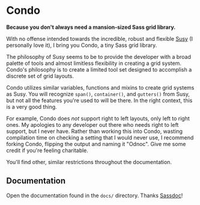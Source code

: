 # Condo

**Because you don't always need a mansion-sized Sass grid library.**

With no offense intended towards the incredible, robust and flexible [Susy](https://github.com/oddbird/susy) (I personally love it), I bring you Condo, a tiny Sass grid library.

The philosophy of Susy seems to be to provide the developer with a broad palette of tools and almost limitless flexibility in creating a grid system. Condo's philosophy is to create a limited tool set designed to accomplish a discrete set of grid layouts.

Condo utilizes similar variables, functions and mixins to create grid systems as Susy. You will recognize `span()`, `container()`, and `gutters()` from Susy, but not all the features you're used to will be there. In the right context, this is a very good thing.

For example, Condo does *not* support right to left layouts, only left to right ones. My apologies to any developer out there who needs right to left support, but I never have. Rather than working this into Condo, wasting compilation time on checking a setting that I would never use, I recommend forking Condo, flipping the output and naming it "Odnoc". Give me some credit if you're feeling charitable.

You'll find other, similar restrictions throughout the documentation.

## Documentation

Open the documentation found in the `docs/` directory. Thanks [Sassdoc](http://sassdoc.com/)!

